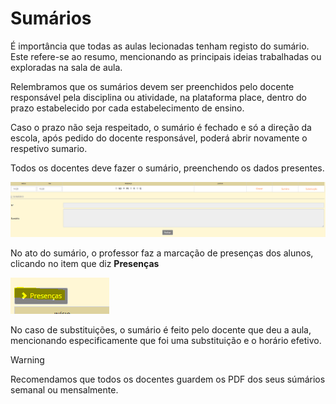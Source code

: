 ﻿# Sumários

É importância que todas as aulas lecionadas tenham registo do sumário. Este refere-se ao resumo, mencionando as principais ideias trabalhadas ou exploradas na sala de aula.

Relembramos que os sumários devem ser preenchidos pelo docente responsável pela disciplina ou atividade, na plataforma place, dentro do prazo estabelecido por cada estabelecimento de ensino.

Caso o prazo não seja respeitado, o sumário é fechado e só a direção da escola, após pedido do docente responsável, poderá abrir novamente o respetivo sumario.

Todos os docentes deve fazer o sumário, preenchendo os dados presentes.

![Sumariosmiudos](../../images/PlaceMiudos/Alunos/sumariosmiudos.PNG)


No ato do sumário, o professor faz a marcação de presenças dos alunos, clicando no item que diz **Presenças**

![Presencas](../../images/PlaceMiudos/Alunos/presencas.PNG)


No caso de substituições, o sumário é feito pelo docente que deu a aula, mencionando especificamente que foi uma substituição e o horário efetivo.


> [!WARNING]  
> Recomendamos que todos os docentes guardem os PDF dos seus súmários  semanal ou mensalmente.



